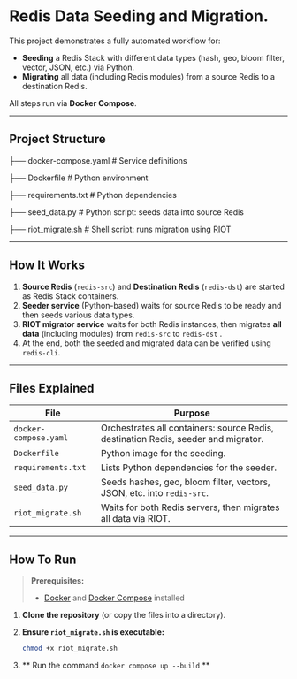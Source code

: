 # Redis Data Seeding and Migration.

This project demonstrates a fully automated workflow for:
- **Seeding** a Redis Stack with different data types (hash, geo, bloom filter, vector, JSON, etc.) via Python.
- **Migrating** all data (including Redis modules) from a source Redis to a destination Redis.

All steps run via **Docker Compose**.

---

## Project Structure


├── docker-compose.yaml # Service definitions

├── Dockerfile # Python environment

├── requirements.txt # Python dependencies

├── seed_data.py # Python script: seeds data into source Redis

├── riot_migrate.sh # Shell script: runs migration using RIOT


---

## How It Works

1. **Source Redis** (`redis-src`) and **Destination Redis** (`redis-dst`) are started as Redis Stack containers.
2. **Seeder service** (Python-based) waits for source Redis to be ready and then seeds various data types.
3. **RIOT migrator service** waits for both Redis instances, then migrates **all data** (including modules) from `redis-src` to `redis-dst` .
4. At the end, both the seeded and migrated data can be verified using `redis-cli`.

---

## Files Explained

| File                | Purpose                                                                 |
|---------------------|-------------------------------------------------------------------------|
| `docker-compose.yaml` | Orchestrates all containers: source Redis, destination Redis, seeder and migrator. |
| `Dockerfile`        | Python image for the seeding.                                    |
| `requirements.txt`  | Lists Python dependencies for the seeder.                               |
| `seed_data.py`      | Seeds hashes, geo, bloom filter, vectors, JSON, etc. into `redis-src`.  |
| `riot_migrate.sh`   | Waits for both Redis servers, then migrates all data via RIOT.          |

---

## How To Run

> **Prerequisites:**  
> - [Docker](https://www.docker.com/get-started) and [Docker Compose](https://docs.docker.com/compose/install/) installed

1. **Clone the repository** (or copy the files into a directory).

2. **Ensure `riot_migrate.sh` is executable:**
   ```sh
   chmod +x riot_migrate.sh
3. ** Run the command `docker compose up --build` **
